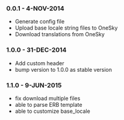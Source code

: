 ### 0.0.1 - 4-NOV-2014

* Generate config file
* Upload base locale string files to OneSky
* Download translations from OneSky

### 1.0.0 - 31-DEC-2014

* Add custom header
* bump version to 1.0.0 as stable version

### 1.1.0 - 9-JUN-2015

* fix download multiple files
* able to parse ERB template
* able to customize base_locale
